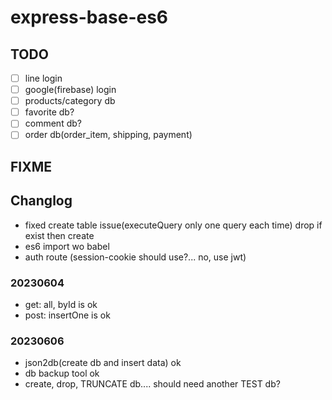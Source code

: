 # express-base-es6

## TODO

- [ ] line login
- [ ] google(firebase) login
- [ ] products/category db
- [ ] favorite db?
- [ ] comment db?
- [ ] order db(order_item, shipping, payment)

## FIXME

## Changlog

- fixed create table issue(executeQuery only one query each time) drop if exist then create
- es6 import wo babel 
- auth route (session-cookie should use?... no, use jwt)

### 20230604

- get: all, byId is ok
- post: insertOne is ok

### 20230606

- json2db(create db and insert data) ok
- db backup tool ok
- create, drop, TRUNCATE db.... should need another TEST db?
